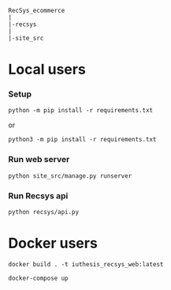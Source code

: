 ```
RecSys_ecommerce
|
|-recsys
|
|-site_src
```

# Local users

### Setup

`python -m pip install -r requirements.txt`

or

`python3 -m pip install -r requirements.txt`

### Run web server

`python site_src/manage.py runserver`

### Run Recsys api

`python recsys/api.py`

# Docker users

`docker build . -t iuthesis_recsys_web:latest`

`docker-compose up`
